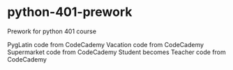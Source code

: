 # python-401-prework
Prework for python 401 course

PygLatin code from CodeCademy
Vacation code from CodeCademy
Supermarket code from CodeCademy
Student becomes Teacher code from CodeCademy
